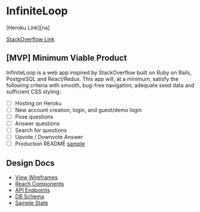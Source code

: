 # InfiniteLoop

[Heroku Link][na]

[StackOverflow Link][stack]

[heroku]: na
[stack]: http://stackoverflow.com/


## [MVP] Minimum Viable Product

InfiniteLoop is a web app inspired by StackOverflow built on
Ruby on Rails, PostgreSQL and React/Redux. This app will, at a minimum, satisfy the
following criteria with smooth, bug-free navigation, adequate seed data and
sufficient CSS styling:

- [ ] Hosting on Heroku
- [ ] New account creation, login, and guest/demo login
- [ ] Pose questions
- [ ] Answer questions
- [ ] Search for questions
- [ ] Upvote / Downvote Answer
- [ ] Production README [sample](docs/production_readme.md)

## Design Docs

* [View Wireframes][wireframes]
* [Reach Components][components]
* [API Endpoints][endpoints]
* [DB Schema][schema]
* [Sample State][state]

[wireframes]: docs/wireframes
[components]: docs/wireframes
[endpoints]: docs/wireframes
[schema]: docs/wireframes
[state]: docs/wireframes

